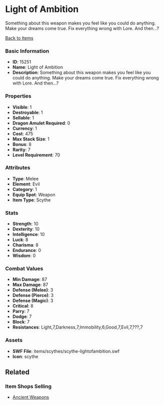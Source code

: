 # Light of Ambition

Something about this weapon makes you feel like you could do anything. Make your dreams come true. Fix everything wrong with Lore. And then...?

[Back to Items](../items.md)

### Basic Information

- **ID**: 15251
- **Name**: Light of Ambition
- **Description**: Something about this weapon makes you feel like you could do anything. Make your dreams come true. Fix everything wrong with Lore. And then...?

### Properties

- **Visible**: 1
- **Destroyable**: 1
- **Sellable**: 1
- **Dragon Amulet Required**: 0
- **Currency**: 1
- **Cost**: 475
- **Max Stack Size**: 1
- **Bonus**: 8
- **Rarity**: 7
- **Level Requirement**: 70

### Attributes

- **Type**: Melee
- **Element**: Evil
- **Category**: 1
- **Equip Spot**: Weapon
- **Item Type**: Scythe

### Stats

- **Strength**: 10
- **Dexterity**: 10
- **Intelligence**: 10
- **Luck**: 8
- **Charisma**: 8
- **Endurance**: 0
- **Wisdom**: 0

### Combat Values

- **Min Damage**: 87
- **Max Damage**: 87
- **Defense (Melee)**: 3
- **Defense (Pierce)**: 3
- **Defense (Magic)**: 3
- **Critical**: 8
- **Parry**: 7
- **Dodge**: 7
- **Block**: 7
- **Resistances**: Light,7,Darkness,7,Immobility,6,Good,7,Evil,7,???,7

### Assets

- **SWF File**: items/scythes/scythe-lightofambition.swf
- **Icon**: scythe

## Related

### Item Shops Selling

- [Ancient Weapons](../item-shops/484-ancient-weapons.md)

